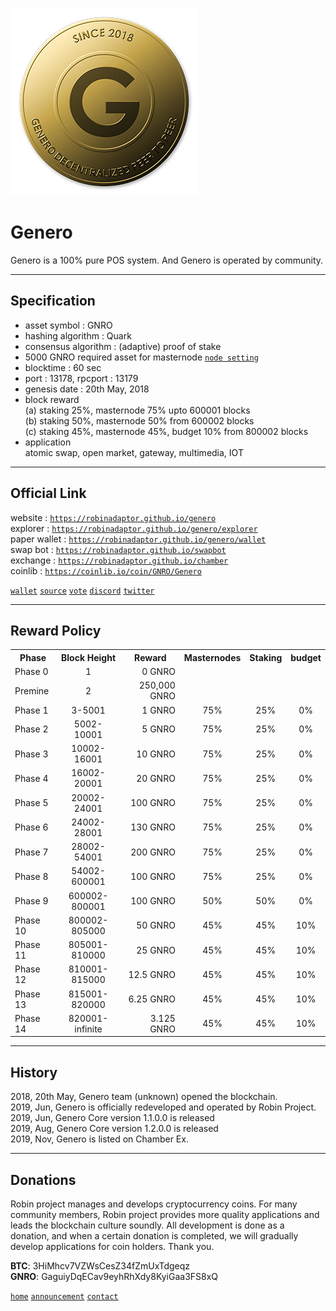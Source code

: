 ![](https://github.com/robinadaptor/logo/blob/master/genero.png)

# Genero
  
Genero is a 100% pure POS system. And Genero is operated by community.
  
***
## Specification  
  
* asset symbol : GNRO  
* hashing algorithm : Quark  
* consensus algorithm : (adaptive) proof of stake  
* 5000 GNRO required asset for masternode  [`node setting`](https://github.com/robinadaptor/help/blob/master/masternode.md)     
* blocktime : 60 sec  
* port : 13178, rpcport : 13179  
* genesis date : 20th May, 2018  
* block reward  
  (a) staking 25%, masternode 75% upto 600001 blocks   
  (b) staking 50%, masternode 50% from 600002 blocks  
  (c) staking 45%, masternode 45%, budget 10% from 800002 blocks   
* application   
  atomic swap, open market, gateway, multimedia, IOT
  
***
## Official Link  
  
website : [`https://robinadaptor.github.io/genero`](https://robinadaptor.github.io/genero)      
explorer : [`https://robinadaptor.github.io/genero/explorer`](https://robinadaptor.github.io/genero/explorer)   
paper wallet : [`https://robinadaptor.github.io/genero/wallet`](https://robinadaptor.github.io/genero/wallet)   
swap bot : [`https://robinadaptor.github.io/swapbot`](https://robinadaptor.github.io/swapbot)   
exchange : [`https://robinadaptor.github.io/chamber`](https://robinadaptor.github.io/chamber)  
coinlib : [`https://coinlib.io/coin/GNRO/Genero`](https://coinlib.io/coin/GNRO/Genero)   
  
[`wallet`](https://github.com/robinadaptor/genero/releases) [`source`](https://github.com/robinadaptor/genero) [`vote`](https://robinadaptor.github.io/genero/vote) [`discord`](https://discord.gg/zYvFFJU) [`twitter`](https://twitter.com/robinadaptor)   
  
***
## Reward Policy  

<table>
<th>Phase</th><th>Block Height</th><th>Reward</th><th>Masternodes</th><th>Staking</th><th>budget</th>
<tr><td>Phase 0</td><td align="center">1</td><td align="right">0 GNRO</td><td align="center"></td><td align="center"></td><td align="center"></td></tr>
<tr><td>Premine</td><td align="center">2</td><td align="right">250,000 GNRO</td><td align="center"></td><td align="center"></td><td align="center"></td></tr>
<tr><td>Phase 1</td><td align="center">3-5001</td><td align="right">1 GNRO</td><td align="center">75%</td><td align="center">25%</td><td align="center">0%</td></tr>
<tr><td>Phase 2</td><td align="center">5002-10001</td><td align="right">5 GNRO</td><td align="center">75%</td><td align="center">25%</td><td align="center">0%</td></tr>
<tr><td>Phase 3</td><td align="center">10002-16001</td><td align="right">10 GNRO</td><td align="center">75%</td><td align="center">25%</td><td align="center">0%</td></tr>
<tr><td>Phase 4</td><td align="center">16002-20001</td><td align="right">20 GNRO</td><td align="center">75%</td><td align="center">25%</td><td align="center">0%</td></tr>
<tr><td>Phase 5</td><td align="center">20002-24001</td><td align="right">100 GNRO</td><td align="center">75%</td><td align="center">25%</td><td align="center">0%</td></tr>
<tr><td>Phase 6</td><td align="center">24002-28001</td><td align="right">130 GNRO</td><td align="center">75%</td><td align="center">25%</td><td align="center">0%</td></tr>
<tr><td>Phase 7</td><td align="center">28002-54001</td><td align="right">200 GNRO</td><td align="center">75%</td><td align="center">25%</td><td align="center">0%</td></tr>
<tr><td>Phase 8</td><td align="center">54002-600001</td><td align="right">100 GNRO</td><td align="center">75%</td><td align="center">25%</td><td align="center">0%</td></tr>
<tr><td>Phase 9</td><td align="center">600002-800001</td><td align="right">100 GNRO</td><td align="center">50%</td><td align="center">50%</td><td align="center">0%</td></tr>
<tr><td>Phase 10</td><td align="center">800002-805000</td><td align="right">50 GNRO</td><td align="center">45%</td><td align="center">45%</td><td align="center">10%</td></tr>
<tr><td>Phase 11</td><td align="center">805001-810000</td><td align="right">25 GNRO</td><td align="center">45%</td><td align="center">45%</td><td align="center">10%</td></tr>
<tr><td>Phase 12</td><td align="center">810001-815000</td><td align="right">12.5 GNRO</td><td align="center">45%</td><td align="center">45%</td><td align="center">10%</td></tr>
<tr><td>Phase 13</td><td align="center">815001-820000</td><td align="right">6.25 GNRO</td><td align="center">45%</td><td align="center">45%</td><td align="center">10%</td></tr>
<tr><td>Phase 14</td><td align="center">820001-infinite</td><td align="right">3.125 GNRO</td><td align="center">45%</td><td align="center">45%</td><td align="center">10%</td></tr>
</table>

***
## History  
  
2018, 20th May, Genero team (unknown) opened the blockchain.  
2019, Jun, Genero is officially redeveloped and operated by Robin Project.  
2019, Jun, Genero Core version 1.1.0.0 is released   
2019, Aug, Genero Core version 1.2.0.0 is released   
2019, Nov, Genero is listed on Chamber Ex.  

***
## Donations 
  
Robin project manages and develops cryptocurrency coins. For many community members, Robin project provides more quality applications and leads the blockchain culture soundly. All development is done as a donation, and when a certain donation is completed, we will gradually develop applications for coin holders. Thank you.  
  
**BTC**: 3HiMhcv7VZWsCesZ34fZmUxTdgeqz    
**GNRO**: GaguiyDqECav9eyhRhXdy8KyiGaa3FS8xQ  
  
[`home`](https://github.com/robinadaptor)  [`announcement`](https://github.com/robinadaptor/announcement)  [`contact`](https://github.com/robinadaptor/POS-helper)